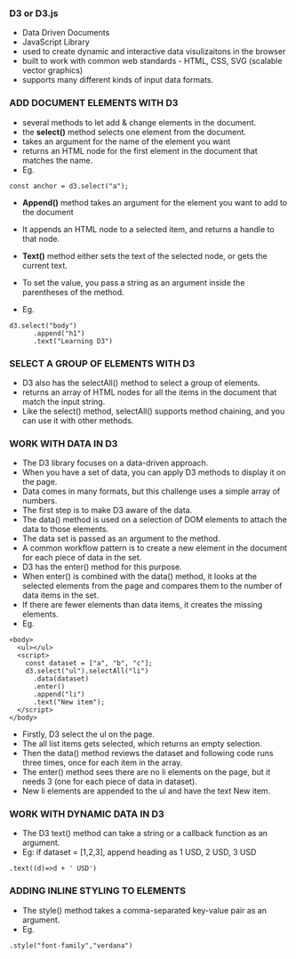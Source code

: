 ### D3 or D3.js
- Data Driven Documents
- JavaScript Library 
- used to create dynamic and interactive data visulizaitons in the browser
- built to work with common web standards - HTML, CSS, SVG (scalable vector graphics)
- supports many different kinds of input data formats.

### ADD DOCUMENT ELEMENTS WITH D3
- several methods to let add & change elements in the document.
- the <strong>select()</strong> method selects one element from the document.
- takes an argument for the name of the element you want
- returns an HTML node for the first element in the document that matches the name. 
- Eg.
```
const anchor = d3.select("a");
```
- <strong>Append()</strong> method takes an argument for the element you want to add to the document
- It appends an HTML node to a selected item, and returns a handle to that node.

- <strong>Text()</strong>  method either sets the text of the selected node, or gets the current text. 
- To set the value, you pass a string as an argument inside the parentheses of the method.

- Eg.
```
d3.select("body")
      .append("h1")
      .text("Learning D3")
```

### SELECT A GROUP OF ELEMENTS WITH D3
- D3 also has the selectAll() method to select a group of elements. 
- returns an array of HTML nodes for all the items in the document that match the input string.
- Like the select() method, selectAll() supports method chaining, and you can use it with other methods.

### WORK WITH DATA IN D3
- The D3 library focuses on a data-driven approach.
- When you have a set of data, you can apply D3 methods to display it on the page.
- Data comes in many formats, but this challenge uses a simple array of numbers.
- The first step is to make D3 aware of the data. 
- The data() method is used on a selection of DOM elements to attach the data to those elements. 
- The data set is passed as an argument to the method.
- A common workflow pattern is to create a new element in the document for each piece of data in the set. 
- D3 has the enter() method for this purpose.
- When enter() is combined with the data() method, it looks at the selected elements from the page and compares them to the number of data items in the set.
- If there are fewer elements than data items, it creates the missing elements.
- Eg.
```
<body>
  <ul></ul>
  <script>
    const dataset = ["a", "b", "c"];
    d3.select("ul").selectAll("li")
      .data(dataset)
      .enter()
      .append("li")
      .text("New item");
  </script>
</body>
```
- Firstly, D3 select the ul on the page.
- The all list items gets selected, which returns an empty selection.
- Then the data() method reviews the dataset and following code runs three times, once for each item in the array. 
- The enter() method sees there are no li elements on the page, but it needs 3 (one for each piece of data in dataset). 
- New li elements are appended to the ul and have the text New item.

### WORK WITH DYNAMIC DATA IN D3
- The D3 text() method can take a string or a callback function as an argument.
- Eg: if dataset = [1,2,3], append heading as 1 USD, 2 USD, 3 USD
```
.text((d)=>d + ' USD')
```

### ADDING INLINE STYLING TO ELEMENTS
- The style() method takes a comma-separated key-value pair as an argument. 
- Eg.
```
.style("font-family","verdana")
```

### 
